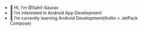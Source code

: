 - 👋 Hi, I’m @Sahil-Saurav
- 👀 I’m interested in Android App Development
- 🌱 I’m currently learning Android Development(Kotlin + JetPack Compose)

<!---
Sahil-Saurav/Sahil-Saurav is a ✨ special ✨ repository because its `README.md` (this file) appears on your GitHub profile.
You can click the Preview link to take a look at your changes.
--->
